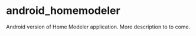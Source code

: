 android_homemodeler
===================

Android version of Home Modeler application. More description to to come.